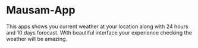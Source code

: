 # Mausam-App
This apps shows you current weather at your location along with 24 hours and 10 days forecast. With beautiful interface your experience checking the weather will be amazing. 
